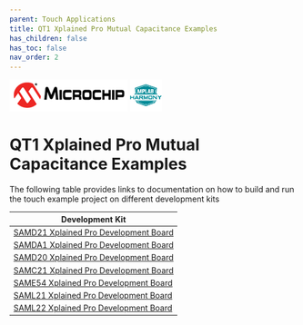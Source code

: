 ```yaml
---
parent: Touch Applications
title: QT1 Xplained Pro Mutual Capacitance Examples
has_children: false
has_toc: false
nav_order: 2
---
```

![Microchip logo](../../images/microchip_logo.png)
![Harmony logo small](../../images/microchip_mplab_harmony_logo_small.png)

# QT1 Xplained Pro Mutual Capacitance Examples
The following table provides links to documentation on how to build and run the touch example project on different development kits

| Development Kit |
| --- |
| [SAMD21 Xplained Pro Development Board ](docs/readme_sam_d21_xpro.md) |
| [SAMDA1 Xplained Pro Development Board](docs/readme_sam_da1_xpro.md) |
| [SAMD20 Xplained Pro Development Board](docs/readme_sam_d20_xpro.md) |
| [SAMC21 Xplained Pro Development Board](docs/readme_sam_c21_xpro.md) |
| [SAME54 Xplained Pro Development Board](docs/readme_sam_e54_xpro.md) |
| [SAML21 Xplained Pro Development Board](docs/readme_sam_l21_xpro.md) |
| [SAML22 Xplained Pro Development Board](docs/readme_sam_l22_xpro.md) |
